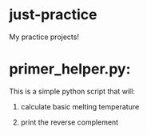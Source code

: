 just-practice
===========

My practice projects!


primer_helper.py:
===========

This is a simple python script that will:

1. calculate basic melting temperature

2. print the reverse complement
	
